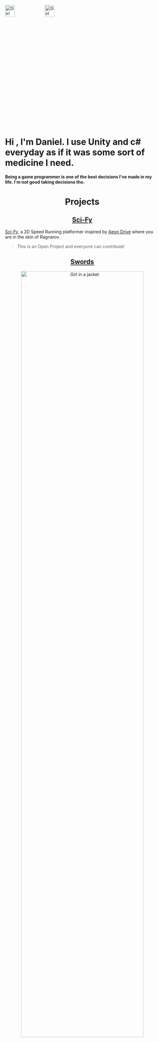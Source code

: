 <div>
  <img src="https://i.pinimg.com/originals/12/56/dc/1256dc5c6d5894033965868683513da2.gif" alt="Girl in a jacket" width="25%" height="10%" display="block" margin-left="auto" margin-right="auto">
  <img src="https://i.pinimg.com/originals/e4/26/70/e426702edf874b181aced1e2fa5c6cde.gif" alt="Girl in a jacket" width="25%" height="10%">  
</div>

# Hi , I'm Daniel. I use Unity and c# everyday as if it was some sort of medicine I need.

#### Being a game programmer is one of the best decisions I've made in my life. I'm not good taking decisions tho.

<H1 align = "center"> Projects </H1>
<H2 align = "center"> <a href="https://github.com/Danilock/Sci-Fy" target="_blank">Sci-Fy</a> </H2>

[Sci-Fy](https://github.com/Danilock/Sci-Fy), a 2D Speed Running platformer inspired by [Aeon Drive](https://store.steampowered.com/app/1252240/Aeon_Drive/) where you are in the skin of Ragnarov.
> This is an Open Project and everyone can contribute!


<H2 align = "center"> <a href="https://github.com/Danilock/Swords" target="_blank">Swords</a> </H2>

<P align = "center"> <img src="https://github.com/Danilock/Danilock.github.io/blob/main/images/demo/swords.gif" alt="Girl in a jacket" width="400" height="80%">  </P>
It's other of our platformer games(<b>Yes, We love platformers</b>) where you use a Red Riding Hood as main character... beat enemies and reach the goal in this                    short little game.
The development process of this game was absolutly fun.

<H2 align = "center"> <a href="https://github.com/Danilock/Dost" target="_blank">Dost</a> </H2>

<P align = "center"> <img src="https://github.com/Danilock/Dost/blob/main/Extras/DostDemo.gif" alt="Girl in a jacket" width="400" height="80%">  </P>
Platformer game inspired on Celeste.

# Interests
Beside programming and videogames, I spend my time playing Soccer ⚽ and talking to cats 😺!
<div>
  <img src="https://64.media.tumblr.com/c5543874b9cbe98da1d20945a45e989b/tumblr_o5a5r9Z9O71tvppquo1_r1_1280.gifv" alt="Girl in a jacket" width="100%" height="20%">
</div>

<!--
**Danilock/Danilock** is a ✨ _special_ ✨ repository because its `README.md` (this file) appears on your GitHub profile.

Here are some ideas to get you started:

- 🔭 I’m currently working on ...
- 🌱 I’m currently learning ...
- 👯 I’m looking to collaborate on ...
- 🤔 I’m looking for help with ...
- 💬 Ask me about ...
- 📫 How to reach me: ...
- 😄 Pronouns: ...
- ⚡ Fun fact: ...
-->

